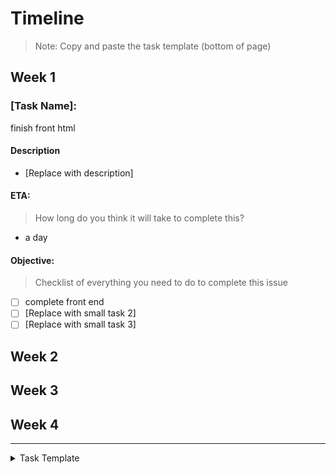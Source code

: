 # Timeline
> Note: Copy and paste the task template (bottom of page)

## Week 1

### [Task Name]:
finish front html 
#### Description
- [Replace with description]

#### ETA:
> How long do you think it will take to complete this?
- a day

#### Objective:
> Checklist of everything you need to do to complete this issue
- [ ] complete front end
- [ ] [Replace with small task  2]
- [ ] [Replace with small task  3]

## Week 2

## Week 3

## Week 4


---

<details><summary>Task Template</summary>
<br>

### [Task Name]:

#### Description
- [Replace with description]

#### ETA:
> How long do you think it will take to complete this?
- [Replace with eta]

#### Objective:
> Checklist of everything you need to do to complete this issue
- [ ] [Replace with small task  1]
- [ ] [Replace with small task  2]
- [ ] [Replace with small task  3]

<br><br>
</details>